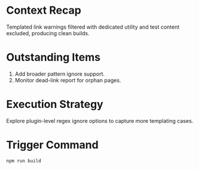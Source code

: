 # Context Recap

Templated link warnings filtered with dedicated utility and test content excluded, producing clean builds.

# Outstanding Items

1. Add broader pattern ignore support.
2. Monitor dead-link report for orphan pages.

# Execution Strategy

Explore plugin-level regex ignore options to capture more templating cases.

# Trigger Command

`npm run build`
